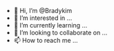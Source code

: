 - 👋 Hi, I’m @Bradykim
- 👀 I’m interested in ...
- 🌱 I’m currently learning ...
- 💞️ I’m looking to collaborate on ...
- 📫 How to reach me ...

<!---
Bradykim/Bradykim is a ✨ special ✨ repository because its `README.md` (this file) appears on your GitHub profile.
You can click the Preview link to take a look at your changes.
--->
